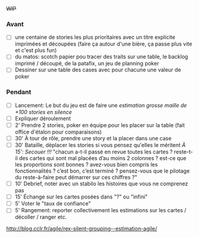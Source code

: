 ~~WIP~~

### Avant

- [ ] une centaine de stories les plus prioritaires avec un titre explicite imprimées et découpées (faire ça autour d'une bière, ça passe plus vite et c'est plus fun)
- [ ] du matos: scotch papier pou tracer des traits sur une table, le backlog imprimé / découpé, de la patafix, un jeu de planning poker
- [ ] Dessiner sur une table des cases avec pour chacune une valeur de poker

### Pendant

- [ ] Lancement: Le but du jeu est de faire une *estimation grosse maille de +100 stories en silence*
- [ ] Expliquer déroulement
- [ ] 2' Prendre 2 stories, poker en équipe pour les placer sur la table (fait office d'étalon pour comparaisons)
- [ ] 30' À tour de rôle, prendre une story et la placer dans une case
- [ ] 30' Bataille, déplacer les stories si vous pensez qu'elles le méritent *À 15': Secouer !!!* "chacun a-t-il passé en revue toutes les cartes ? reste-t-il des cartes qui sont mal placées d’au moins 2 colonnes ? est-ce que les proportions sont bonnes ? avez-vous bien compris les fonctionnalités ? c’est bon, c’est terminé ? pensez-vous que le pilotage du reste-à-faire peut démarrer sur ces chiffres ?"
- [ ] 10' Debrief, noter avec un stabilo les histoires que vous ne comprenez pas
- [ ] 15' Échange sur les cartes posées dans "?" ou "infini"
- [ ] 5' Voter le "taux de confiance"
- [ ] 5' Rangement: reporter collectivement les estimations sur les cartes / décoller / ranger etc.

http://blog.cclr.fr/agile/rex-silent-grouping--estimation-agile/